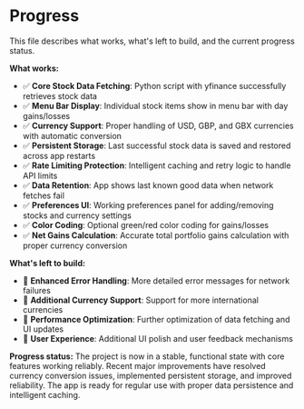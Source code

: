 # Progress

This file describes what works, what's left to build, and the current progress status.

**What works:**
- ✅ **Core Stock Data Fetching**: Python script with yfinance successfully retrieves stock data
- ✅ **Menu Bar Display**: Individual stock items show in menu bar with day gains/losses
- ✅ **Currency Support**: Proper handling of USD, GBP, and GBX currencies with automatic conversion
- ✅ **Persistent Storage**: Last successful stock data is saved and restored across app restarts
- ✅ **Rate Limiting Protection**: Intelligent caching and retry logic to handle API limits
- ✅ **Data Retention**: App shows last known good data when network fetches fail
- ✅ **Preferences UI**: Working preferences panel for adding/removing stocks and currency settings
- ✅ **Color Coding**: Optional green/red color coding for gains/losses
- ✅ **Net Gains Calculation**: Accurate total portfolio gains calculation with proper currency conversion

**What's left to build:**
- 🔄 **Enhanced Error Handling**: More detailed error messages for network failures
- 🔄 **Additional Currency Support**: Support for more international currencies
- 🔄 **Performance Optimization**: Further optimization of data fetching and UI updates
- 🔄 **User Experience**: Additional UI polish and user feedback mechanisms

**Progress status:**
The project is now in a stable, functional state with core features working reliably. Recent major improvements have resolved currency conversion issues, implemented persistent storage, and improved reliability. The app is ready for regular use with proper data persistence and intelligent caching.